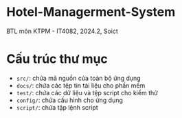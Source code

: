 # Hotel-Managerment-System
BTL môn KTPM - IT4082, 2024.2, Soict

# Cấu trúc thư mục
- `src/`: chứa mã nguồn của toàn bộ ứng dụng
- `docs/`: chứa các tệp tin tài liệu cho phần mềm
- `test/`: chứa các dữ liệu và tệp script cho kiểm thử
- `config/`: chứa cấu hình cho ứng dụng
- `script/`: chứa tập lệnh script
